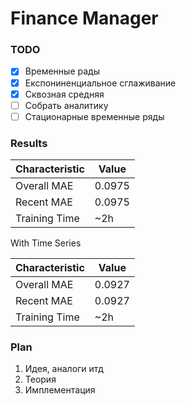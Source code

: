 # Finance Manager

### TODO

- [x] Временные рады
- [x] Експониненциальное сглаживание
- [x] Сквозная средняя
- [ ] Собрать аналитику
- [ ] Стационарные временные ряды

### Results

| Characteristic | Value  |
| -------------- | ------ |
| Overall MAE    | 0.0975 |
| Recent MAE     | 0.0975 |
| Training Time  | ~2h    |

With Time Series

| Characteristic | Value  |
| -------------- | ------ |
| Overall MAE    | 0.0927 |
| Recent MAE     | 0.0927 |
| Training Time  | ~2h    |

### Plan

1. Идея, аналоги итд
2. Теория
3. Имплементация
